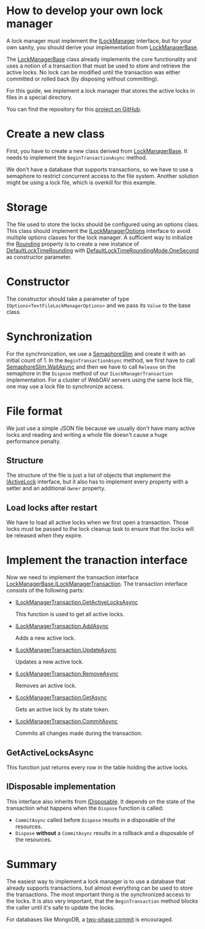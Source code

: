 # How to develop your own lock manager

A lock manager must implement the [ILockManager](xref:FubarDev.WebDavServer.Locking.ILockManager) interface, but for your
own sanity, you should derive your implementation from [LockManagerBase](xref:FubarDev.WebDavServer.Locking.LockManagerBase).

The [LockManagerBase](xref:FubarDev.WebDavServer.Locking.LockManagerBase) class
already implements the core functionality and uses a notion of a transaction
that must be used to store and retrieve the active locks. No lock can be modified
until the transaction was either committed or rolled back (by disposing without
committing).

For this guide, we implement a lock manager that stores the active locks in files in a special directory.

You can find the repository for this [project on GitHub](https://github.com/FubarDevelopment/WebDavServer-TextFileLockManager).

# Create a new class

First, you have to create a new class derived from [LockManagerBase](xref:FubarDev.WebDavServer.Locking.LockManagerBase). It needs to implement the
`BeginTransactionAsync` method.

We don't have a database that supports transactions, so we have to use a semaphore
to restrict concurrent access to the file system. Another solution might be using
a lock file, which is overkill for this example.

# Storage

The file used to store the locks should be configured using an options class. This class should implement the
[ILockManagerOptions](xref:FubarDev.WebDavServer.Locking.ILockManagerOptions) interface to avoid multiple
options classes for the lock manager. A sufficient way to initialize the [Rounding](xref:FubarDev.WebDavServer.Locking.ILockManagerOptions.Rounding)
property is to create a new instance of [DefaultLockTimeRounding](xref:FubarDev.WebDavServer.Locking.DefaultLockTimeRounding) with
[DefaultLockTimeRoundingMode.OneSecond](xref:FubarDev.WebDavServer.Locking.DefaultLockTimeRoundingMode.OneSecond) as constructor
parameter.

# Constructor

The constructor should take a parameter of type `IOptions<TextFileLockManagerOptions>` and we pass its `Value` to the base
class.

# Synchronization

For the synchronization, we use a [SemaphoreSlim](xref:System.Threading.SemaphoreSlim) and create it with an initial count of 1. In the `BeginTransactionAsync` method, we first have to call [SemaphoreSlim.WaitAsync](xref:System.Threading.SemaphoreSlim.WaitAsync) and then we have to call `Release` on the semaphore in the `Dispose` method of our `ILockManagerTransaction` implementation. For a cluster of WebDAV servers using the
same lock file, one may use a lock file to synchronize access.

# File format

We just use a simple JSON file because we usually don't have many active locks and reading and writing a whole
file doesn't cause a huge performance penalty.

## Structure

The structure of the file is just a list of objects that implement the [IActiveLock](xref:FubarDev.WebDavServer.Locking.IActiveLock) interface,
but it also has to implement every property with a setter and an additional `Owner` property.

## Load locks after restart

We have to load all active locks when we first open a transaction. Those locks must be passed to the lock cleanup task to
ensure that the locks will be released when they expire.

# Implement the tranaction interface

Now we need to implement the transaction interface [LockManagerBase.ILockManagerTransaction](xref:FubarDev.WebDavServer.Locking.LockManagerBase.ILockManagerTransaction).
The transaction interface consists of the following parts:

* [ILockManagerTransaction.GetActiveLocksAsync](xref:FubarDev.WebDavServer.Locking.LockManagerBase.ILockManagerTransaction.GetActiveLocksAsync(System.Threading.CancellationToken))

  This function is used to get all active locks.

* [ILockManagerTransaction.AddAsync](xref:FubarDev.WebDavServer.Locking.LockManagerBase.ILockManagerTransaction.AddAsync(FubarDev.WebDavServer.Locking.IActiveLock,System.Threading.CancellationToken))

  Adds a new active lock.

* [ILockManagerTransaction.UpdateAsync](xref:FubarDev.WebDavServer.Locking.LockManagerBase.ILockManagerTransaction.UpdateAsync(FubarDev.WebDavServer.Locking.IActiveLock,System.Threading.CancellationToken))

  Updates a new active lock.

* [ILockManagerTransaction.RemoveAsync](xref:FubarDev.WebDavServer.Locking.LockManagerBase.ILockManagerTransaction.RemoveAsync(System.String,System.Threading.CancellationToken))

  Removes an active lock.

* [ILockManagerTransaction.GetAsync](xref:FubarDev.WebDavServer.Locking.LockManagerBase.ILockManagerTransaction.GetAsync(System.String,System.Threading.CancellationToken))

  Gets an active lock by its state token.

* [ILockManagerTransaction.CommitAsync](xref:FubarDev.WebDavServer.Locking.LockManagerBase.ILockManagerTransaction.CommitAsync(System.Threading.CancellationToken))

  Commits all changes made during the transaction.

## GetActiveLocksAsync

This function just returns every row in the table holding the active locks.

## IDisposable implementation

This interface also inherits from [IDisposable](xref:System.IDisposable). It depends on the state of the transaction
what happens when the `Dispose` function is called:

* `CommitAsync` called before `Dispose` results in a disposable of the resources.
* `Dispose` **without** a `CommitAsync` results in a rollback and a disposable of the resources.

# Summary

The easiest way to implement a lock manager is to use a database that already supports transactions, but almost everything
can be used to store the transactions. The most important thing is the synchronized access to the locks. It is also
very important, that the `BeginTransaction` method blocks the caller until it's safe to update the locks.

For databases like MongoDB, a [two-phase commit](https://docs.mongodb.com/manual/tutorial/perform-two-phase-commits/) is encouraged.
